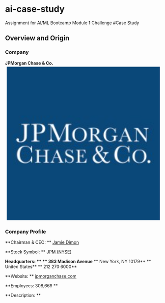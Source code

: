 # ai-case-study
Assignment for AI/ML Bootcamp Module 1 Challenge
#Case Study

## Overview and Origin

### Company
**JPMorgan Chase & Co.** ![JPM logo](JPM_logo.png)

### Company Profile
**Chairman & CEO:  ** [Jamie Dimon](https://www.jpmorganchase.com/about/our-leadership/jamie-dimon)

**Stock Symbol:  ** [JPM (NYSE)](https://finance.yahoo.com/quote/JPM?p=JPM)

**Headquarters:  **
**   383 Madison Avenue**
**   New York, NY 10179**
**   United States**
**   212 270 6000**

**Website:  ** [jpmorganchase.com](https://www.jpmorganchase.com)

**Employees:  308,669  **

**Description:  **


